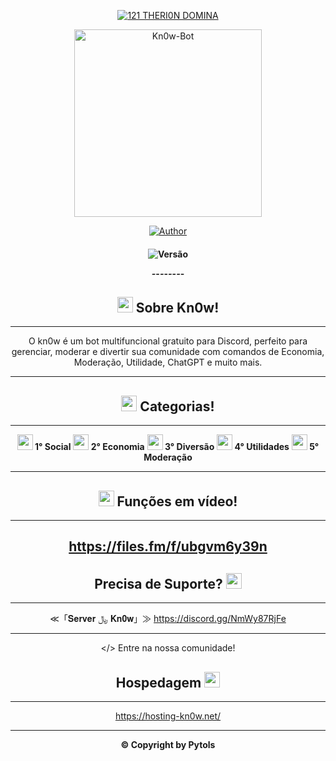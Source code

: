 
<p align="center">
<a href="#"><img title="121 THERI0N DOMINA" src="https://img.shields.io/badge/121 THERI0N DOMINA-blue?&style=for-the-badge"></a>
</p>

<div align="center">
<img src="https://kn0w.infy.uk/bot.jpg" alt="Kn0w-Bot" width="300" />

<p align="center">
  <a href="https://instagram.com/pytols"><img title="Author" src="https://img.shields.io/badge/Author-Pytols-red.svg?style=for-the-badge&logo=github" /></a>
  <h4 align="center">
  <img title="Versão" src="https://img.shields.io/badge/Versão-1.0.0-orange.svg?style=for-the-badge&logo=github"></a>
</p>

_-_-_-_-_-_-_-_-

## <img src="https://kn0w.infy.uk/bot.jpg" height="25px"> Sobre Kn0w!

---------------------------

O kn0w é um bot multifuncional gratuito para Discord, perfeito para gerenciar, moderar e divertir sua comunidade com comandos de Economia, Moderação, Utilidade, ChatGPT e muito mais.

---------------------------

## <img src="https://cdn.discordapp.com/emojis/1382086832757407867.png?v=1&size=48&quality=lossless" height="25px"> Categorias!

---------------------------

**<img src="https://cdn.discordapp.com/emojis/1382065757319462953.png?v=1&size=48&quality=lossless" height="25px"> 1° Social**
**<img src="https://cdn.discordapp.com/emojis/1382063944042020885.png?v=1&size=48&quality=lossless" height="25px"> 2° Economia**
**<img src="https://cdn.discordapp.com/emojis/1382068282147733586.png?v=1&size=48&quality=lossless" height="25px"> 3° Diversão**
**<img src="https://cdn.discordapp.com/emojis/1382068285054652539.png?v=1&size=48&quality=lossless" height="25px"> 4° Utilidades**
**<img src="https://cdn.discordapp.com/emojis/1382063941030776932.png?v=1&size=48&quality=lossless" height="25px"> 5° Moderação**

---------------------------

## <img src="https://cdn.discordapp.com/emojis/1382063937419215060.png?v=1&size=48&quality=lossless" height="25px"> Funções em vídeo!
---------------------------
https://files.fm/f/ubgvm6y39n
---------------------------

## Precisa de Suporte? <img src="https://cdn.discordapp.com/emojis/1382068285054652539.png?v=1&size=48&quality=lossless" height="25px">

---------------------------

≪「𝐒𝐞𝐫𝐯𝐞𝐫 ﷼ 𝐊𝐧𝟎𝐰」≫
https://discord.gg/NmWy87RjFe

---------------------------

</> Entre na nossa comunidade!


## Hospedagem <img src="https://user-images.githubusercontent.com/108157095/182053901-78e4a217-51ba-42a3-8ec5-38ed978ad752.png" height="25px">

---------------------------

https://hosting-kn0w.net/

---------------------------

**© Copyright by Pytols**